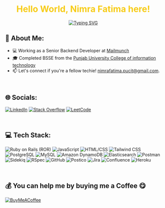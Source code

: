 
<div align="center">
  <h1 style="color: #F7CC18FF;">Hello World, Nimra Fatima here! <a href="#"></a></h1>
</div>
<p align="center">
  <a href="https://github.com/Nimra-SE"><img src="https://readme-typing-svg.herokuapp.com?font=sans-serif+fonts&weight=800&size=24&duration=2000&pause=1000&color=ee6506&center=true&vCenter=true&width=435&lines=Ruby+on+Rails+Developer;HTML%20|%20CSS%20|%20Bootstrap|%20Javascript;PostgreSQL%20|%20DynamoDB%20|%20MySQL%20|%20Redis;ElasticSearch%20|%20Sidekiq%20|%20Rspec;Always%20learning%20new%20Technology&center=true&width=700&height=50" alt="Typing SVG"></a>
</p>

## 💫 About Me:
- 💻 Working as a Senior Backend Developer at [Mailmunch]
- 🎓 Completed BSSE from the [Punjab University College of 
information technology][pucit]
- 📫 Let's connect if you're a fellow techie! [nimrafatima.pucit@gmail.com](mailto:nimrafatima.pucit@gmail.com).

<br>

## 🌐 Socials:
[![LinkedIn](https://img.shields.io/badge/-LinkedIn-blue?style=flat-square&logo=linkedin&logoColor=white&link=LINKEDIN_PROFILE_LINK)](https://www.linkedin.com/in/nimra-fatima-14716b188/) [![Stack Overflow](https://img.shields.io/badge/-Stack%20Overflow-FE7A16?style=flat-square&logo=stack-overflow&logoColor=white&link=STACK_OVERFLOW_PROFILE_LINK)](https://stackoverflow.com/users/22375790) [![LeetCode](https://img.shields.io/badge/-LeetCode-FFA116?style=flat-square&logo=leetcode&logoColor=white&link=LEETCODE_PROFILE_LINK)](https://leetcode.com/NimraFatima/)

<br>

## 💻 Tech Stack:
![Ruby on Rails (ROR)](https://img.shields.io/badge/-Ruby%20on%20Rails-CC0000?style=flat-square&logo=ruby-on-rails&logoColor=white) ![JavaScript](https://img.shields.io/badge/-JavaScript-F7DF1E?style=flat-square&logo=javascript&logoColor=black) ![HTML/CSS](https://img.shields.io/badge/-HTML%2FCSS-E34F26?style=flat-square&logo=html5&logoColor=white) ![Tailwind CSS](https://img.shields.io/badge/-Tailwind%20CSS-38B2AC?style=flat-square&logo=tailwind-css&logoColor=white) ![PostgreSQL](https://img.shields.io/badge/-PostgreSQL-336791?style=flat-square&logo=postgresql&logoColor=white) ![MySQL](https://img.shields.io/badge/-MySQL-4479A1?style=flat-square&logo=mysql&logoColor=white) ![Amazon DynamoDB](https://img.shields.io/badge/-Amazon%20DynamoDB-4053D6?style=flat-square&logo=amazon-dynamodb&logoColor=white) ![Elasticsearch](https://img.shields.io/badge/-Elasticsearch-005571?style=flat-square&logo=elasticsearch&logoColor=white) ![Postman](https://img.shields.io/badge/-Postman-FF6C37?style=flat-square&logo=postman&logoColor=white) ![Sidekiq](https://img.shields.io/badge/-Sidekiq-025E2A?style=flat-square&logo=sidekiq&logoColor=white) ![RSpec](https://img.shields.io/badge/-RSpec-FF6347?style=flat-square&logo=rspec&logoColor=white) ![GitHub](https://img.shields.io/badge/-GitHub-181717?style=flat-square&logo=github&logoColor=white) ![Postico](https://img.shields.io/badge/-Postico-0D7C91?style=flat-square&logo=postico&logoColor=white) ![Jira](https://img.shields.io/badge/-Jira-0052CC?style=flat-square&logo=jira&logoColor=white) ![Confluence](https://img.shields.io/badge/-Confluence-172B4D?style=flat-square&logo=confluence&logoColor=white) ![Heroku](https://img.shields.io/badge/-Heroku-430098?style=flat-square&logo=heroku&logoColor=white)

<br>

## 💰 You can help me by buying me a Coffee 😋

[![BuyMeACoffee](https://img.shields.io/badge/Buy%20Me%20a%20Coffee-ffdd00?style=for-the-badge&logo=buy-me-a-coffee&logoColor=black)]([https://buymeacoffee.com/justehmadsaeed](https://www.buymeacoffee.com/nimrafatimy))



[Mailmunch]: <https://www.mailmunch.com/>
[pucit]: <https://pucit.edu.pk/>
[LinkedIn]: <https://www.linkedin.com/in/nimra-fatima-14716b188/>
